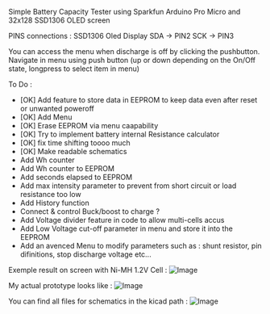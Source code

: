 Simple Battery Capacity Tester using Sparkfun Arduino Pro Micro and 32x128 SSD1306 OLED screen

PINS connections :
  SSD1306 Oled Display
    SDA -> PIN2
    SCK -> PIN3

You can access the menu when discharge is off by clicking the pushbutton.
Navigate in menu using push button (up or down depending on the On/Off state, longpress to select item in menu)

To Do :
- [OK] Add feature to store data in EEPROM to keep data even after reset or unwanted poweroff
- [OK] Add Menu
- [OK] Erase EEPROM via menu caapability
- [OK] Try to implement battery internal Resistance calculator
- [OK] fix time shifting toooo much
- [OK] Make readable schematics
- Add Wh counter
- Add Wh counter to EEPROM
- Add seconds elapsed to EEPROM
- Add max intensity parameter to prevent from short circuit or load resistance too low
- Add History function
- Connect & control Buck/boost to charge ?
- Add Voltage divider feature in code to allow multi-cells accus
- Add Low Voltage cut-off parameter in menu and store it into the EEPROM
- Add an avenced Menu to modify parameters such as : shunt resistor, pin difinitions, stop discharge voltage etc...

Exemple result on screen with Ni-MH 1.2V Cell :
![Image](https://github.com/joyel24/SimpleArduinoBatteryCapacityOLED/blob/main/.readme/BetterPictureComing.jpg?raw=true)

My actual prototype looks like :
![Image](https://github.com/joyel24/SimpleArduinoBatteryCapacityOLED/blob/main/.readme/Actual_Prototype.jpg?raw=true)

You can find all files for schematics in the kicad path : 
![Image](https://github.com/joyel24/SimpleArduinoBatteryCapacityOLED/blob/main/KiCad/schematics.jpg?raw=true)
